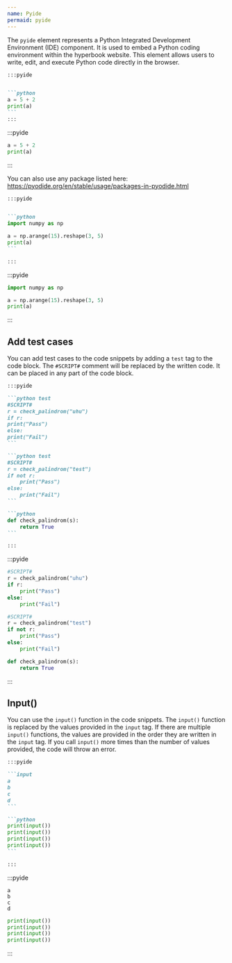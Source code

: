 ```yaml
---
name: Pyide
permaid: pyide
---
```


The `pyide` element represents a Python Integrated Development Environment (IDE) component.
It is used to embed a Python coding environment within the hyperbook website.
This element allows users to write, edit, and execute Python code directly in the browser.

````md
:::pyide


```python
a = 5 + 2
print(a)
```
:::


````

:::pyide


```python
a = 5 + 2
print(a)
```

:::

You can also use any package listed here: https://pyodide.org/en/stable/usage/packages-in-pyodide.html

````md
:::pyide


```python
import numpy as np

a = np.arange(15).reshape(3, 5)
print(a)
```

:::
````

:::pyide


```python
import numpy as np

a = np.arange(15).reshape(3, 5)
print(a)
```

:::

## Add test cases

You can add test cases to the code snippets by adding a `test` tag to the code block. The `#SCRIPT#` comment will be replaced by the written code. It can be placed in any part of the code block.

````md
:::pyide

```python test
#SCRIPT#
r = check_palindrom("uhu")
if r:
print("Pass")
else:
print("Fail")
```

```python test
#SCRIPT#
r = check_palindrom("test")
if not r:
    print("Pass")
else:
    print("Fail")
```

```python
def check_palindrom(s):
    return True
```

:::

````

:::pyide

```python test
#SCRIPT#
r = check_palindrom("uhu")
if r:
    print("Pass")
else:
    print("Fail")
```

```python test
#SCRIPT#
r = check_palindrom("test")
if not r:
    print("Pass")
else:
    print("Fail")
```

```python
def check_palindrom(s):
    return True
```

:::

## Input()

You can use the `input()` function in the code snippets. The `input()` function is replaced by the values provided in the `input` tag.
If there are multiple `input()` functions, the values are provided in the order they are written in the `input` tag.
If you call `input()` more times than the number of values provided, the code will throw an error.

````md
:::pyide

```input
a
b
c
d
```

```python
print(input())
print(input())
print(input())
print(input())
```

:::
````

:::pyide

```input
a
b
c
d
```

```python
print(input())
print(input())
print(input())
print(input())
```

:::